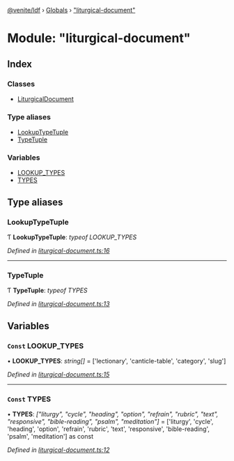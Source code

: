 [@venite/ldf](../README.md) › [Globals](../globals.md) › ["liturgical-document"](_liturgical_document_.md)

# Module: "liturgical-document"

## Index

### Classes

* [LiturgicalDocument](../classes/_liturgical_document_.liturgicaldocument.md)

### Type aliases

* [LookupTypeTuple](_liturgical_document_.md#lookuptypetuple)
* [TypeTuple](_liturgical_document_.md#typetuple)

### Variables

* [LOOKUP_TYPES](_liturgical_document_.md#const-lookup_types)
* [TYPES](_liturgical_document_.md#const-types)

## Type aliases

###  LookupTypeTuple

Ƭ **LookupTypeTuple**: *typeof LOOKUP_TYPES*

*Defined in [liturgical-document.ts:16](https://github.com/gbj/venite/blob/42830fa/ldf/src/liturgical-document.ts#L16)*

___

###  TypeTuple

Ƭ **TypeTuple**: *typeof TYPES*

*Defined in [liturgical-document.ts:13](https://github.com/gbj/venite/blob/42830fa/ldf/src/liturgical-document.ts#L13)*

## Variables

### `Const` LOOKUP_TYPES

• **LOOKUP_TYPES**: *string[]* = ['lectionary', 'canticle-table', 'category', 'slug']

*Defined in [liturgical-document.ts:15](https://github.com/gbj/venite/blob/42830fa/ldf/src/liturgical-document.ts#L15)*

___

### `Const` TYPES

• **TYPES**: *["liturgy", "cycle", "heading", "option", "refrain", "rubric", "text", "responsive", "bible-reading", "psalm", "meditation"]* = ['liturgy', 'cycle', 'heading', 'option', 'refrain', 'rubric', 'text', 'responsive', 'bible-reading', 'psalm', 'meditation'] as const

*Defined in [liturgical-document.ts:12](https://github.com/gbj/venite/blob/42830fa/ldf/src/liturgical-document.ts#L12)*
